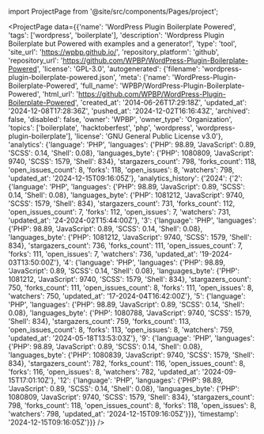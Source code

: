 
import ProjectPage from '@site/src/components/Pages/project';

<ProjectPage
    data={{'name': 'WordPress Plugin Boilerplate Powered', 'tags': ['wordpress', 'boilerplate'], 'description': 'Wordpress Plugin Boilerplate but Powered with examples and a generator!', 'type': 'tool', 'site_url': 'https://wpbp.github.io/', 'repository_platform': 'github', 'repository_url': 'https://github.com/WPBP/WordPress-Plugin-Boilerplate-Powered', 'license': 'GPL-3.0', 'autogenerated': {'filename': 'wordpress-plugin-boilerplate-powered.json', 'meta': {'name': 'WordPress-Plugin-Boilerplate-Powered', 'full_name': 'WPBP/WordPress-Plugin-Boilerplate-Powered', 'html_url': 'https://github.com/WPBP/WordPress-Plugin-Boilerplate-Powered', 'created_at': '2014-06-26T17:29:18Z', 'updated_at': '2024-12-08T17:28:36Z', 'pushed_at': '2024-12-02T16:16:43Z', 'archived': false, 'disabled': false, 'owner': 'WPBP', 'owner_type': 'Organization', 'topics': ['boilerplate', 'hacktoberfest', 'php', 'wordpress', 'wordpress-plugin-boilerplate'], 'license': 'GNU General Public License v3.0'}, 'analytics': {'language': 'PHP', 'languages': {'PHP': 98.89, 'JavaScript': 0.89, 'SCSS': 0.14, 'Shell': 0.08}, 'languages_byte': {'PHP': 1080809, 'JavaScript': 9740, 'SCSS': 1579, 'Shell': 834}, 'stargazers_count': 798, 'forks_count': 118, 'open_issues_count': 8, 'forks': 118, 'open_issues': 8, 'watchers': 798, 'updated_at': '2024-12-15T09:16:05Z'}, 'analytics_history': {'2024': {'2': {'language': 'PHP', 'languages': {'PHP': 98.89, 'JavaScript': 0.89, 'SCSS': 0.14, 'Shell': 0.08}, 'languages_byte': {'PHP': 1081212, 'JavaScript': 9740, 'SCSS': 1579, 'Shell': 834}, 'stargazers_count': 731, 'forks_count': 112, 'open_issues_count': 7, 'forks': 112, 'open_issues': 7, 'watchers': 731, 'updated_at': '24-2024-02T15:44:00Z'}, '3': {'language': 'PHP', 'languages': {'PHP': 98.89, 'JavaScript': 0.89, 'SCSS': 0.14, 'Shell': 0.08}, 'languages_byte': {'PHP': 1081212, 'JavaScript': 9740, 'SCSS': 1579, 'Shell': 834}, 'stargazers_count': 736, 'forks_count': 111, 'open_issues_count': 7, 'forks': 111, 'open_issues': 7, 'watchers': 736, 'updated_at': '19-2024-03T13:50:00Z'}, '4': {'language': 'PHP', 'languages': {'PHP': 98.89, 'JavaScript': 0.89, 'SCSS': 0.14, 'Shell': 0.08}, 'languages_byte': {'PHP': 1081212, 'JavaScript': 9740, 'SCSS': 1579, 'Shell': 834}, 'stargazers_count': 750, 'forks_count': 111, 'open_issues_count': 8, 'forks': 111, 'open_issues': 8, 'watchers': 750, 'updated_at': '17-2024-04T16:42:00Z'}, '5': {'language': 'PHP', 'languages': {'PHP': 98.89, 'JavaScript': 0.89, 'SCSS': 0.14, 'Shell': 0.08}, 'languages_byte': {'PHP': 1080788, 'JavaScript': 9740, 'SCSS': 1579, 'Shell': 834}, 'stargazers_count': 759, 'forks_count': 113, 'open_issues_count': 8, 'forks': 113, 'open_issues': 8, 'watchers': 759, 'updated_at': '2024-05-18T13:53:03Z'}, '9': {'language': 'PHP', 'languages': {'PHP': 98.89, 'JavaScript': 0.89, 'SCSS': 0.14, 'Shell': 0.08}, 'languages_byte': {'PHP': 1080839, 'JavaScript': 9740, 'SCSS': 1579, 'Shell': 834}, 'stargazers_count': 782, 'forks_count': 116, 'open_issues_count': 8, 'forks': 116, 'open_issues': 8, 'watchers': 782, 'updated_at': '2024-09-15T17:01:10Z'}, '12': {'language': 'PHP', 'languages': {'PHP': 98.89, 'JavaScript': 0.89, 'SCSS': 0.14, 'Shell': 0.08}, 'languages_byte': {'PHP': 1080809, 'JavaScript': 9740, 'SCSS': 1579, 'Shell': 834}, 'stargazers_count': 798, 'forks_count': 118, 'open_issues_count': 8, 'forks': 118, 'open_issues': 8, 'watchers': 798, 'updated_at': '2024-12-15T09:16:05Z'}}}, 'timestamp': '2024-12-15T09:16:05Z'}}}
/>
